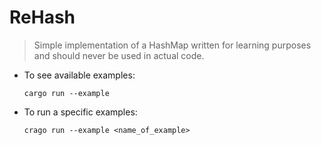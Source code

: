 # ReHash

> Simple implementation of a HashMap written for learning purposes and should
never be used in actual code.

- To see available examples:

    ```shell
    cargo run --example
    ```

- To run a specific examples:

    ```shell
    crago run --example <name_of_example>
    ```
